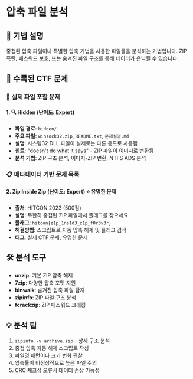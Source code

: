 # 압축 파일 분석

## 📖 기법 설명
중첩된 압축 파일이나 특별한 압축 기법을 사용한 파일들을 분석하는 기법입니다.
ZIP 폭탄, 패스워드 보호, 또는 숨겨진 파일 구조를 통해 데이터가 은닉될 수 있습니다.

## 🎯 수록된 CTF 문제

### 📁 실제 파일 포함 문제

#### 1. 🔍 Hidden (난이도: Expert)
- **파일 경로**: `hidden/`
- **주요 파일**: `winsock32.zip`, `README.txt`, `문제설명.md`
- **설명**: 시스템32 DLL 파일이 실제로는 다른 용도로 사용됨
- **힌트**: "doesn't do what it says" - ZIP 파일이 이미지로 변환됨
- **분석 기법**: ZIP 구조 분석, 이미지-ZIP 변환, NTFS ADS 분석

### 📋 메타데이터 기반 문제 목록

#### 2. Zip Inside Zip (난이도: Expert) ⭐ 유명한 문제
- **출처**: HITCON 2023 (500점)
- **설명**: 무한히 중첩된 ZIP 파일에서 플래그를 찾으세요.
- **플래그**: `hitcon{z1p_1ns1d3_z1p_f0r3v3r}`
- **해결방법**: 스크립트로 자동 압축 해제 및 플래그 검색
- **태그**: 실제 CTF 문제, 유명한 문제

## 🛠️ 분석 도구
- **unzip**: 기본 ZIP 압축 해제
- **7zip**: 다양한 압축 포맷 지원
- **binwalk**: 숨겨진 압축 파일 탐지
- **zipinfo**: ZIP 파일 구조 분석
- **fcrackzip**: ZIP 패스워드 크래킹

## 💡 분석 팁
1. `zipinfo -v archive.zip` - 상세 구조 분석
2. 중첩 압축 자동 해제 스크립트 작성
3. 파일명 패턴이나 크기 변화 관찰
4. 압축률이 비정상적으로 높은 파일 주의
5. CRC 체크섬 오류시 데이터 손상 가능성